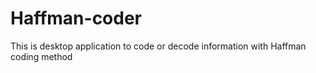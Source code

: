 # Haffman-coder
This is desktop application to code or decode information with Haffman coding method
